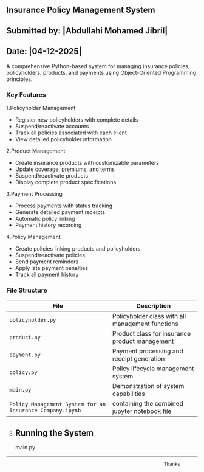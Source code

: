 
## Insurance Policy Management System
## Submitted by: |Abdullahi Mohamed Jibril|
## Date: |04-12-2025|

A comprehensive Python-based system for managing insurance policies, policyholders, products, and payments using Object-Oriented Programming principles.

### Key Features

 1.Policyholder Management
- Register new policyholders with complete details
- Suspend/reactivate accounts
- Track all policies associated with each client
- View detailed policyholder information

 2.Product Management
- Create insurance products with customizable parameters
- Update coverage, premiums, and terms
- Suspend/reactivate products
- Display complete product specifications

 3.Payment Processing
- Process payments with status tracking
- Generate detailed payment receipts
- Automatic policy linking
- Payment history recording

 4.Policy Management
- Create policies linking products and policyholders
- Suspend/reactivate policies
- Send payment reminders
- Apply late payment penalties
- Track all payment history

### File Structure

| File | Description |
|------|-------------|
| `policyholder.py` | Policyholder class with all management functions |
| `product.py` | Product class for insurance product management |
| `payment.py` | Payment processing and receipt generation |
| `policy.py` | Policy lifecycle management system |
| `main.py` | Demonstration of system capabilities |
| `Policy Management System for an Insurance Company.ipynb`| containing the combined jupyter notebook file |

3. ## Running the System
    main.py


_______________________________________________________________________________________________________________________________________          
                                                              Thanks
